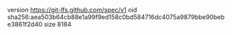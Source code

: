 version https://git-lfs.github.com/spec/v1
oid sha256:aea503b64cb88e1a99f9ed158c0bd584716dc4075a9879bbe90bebe3861f2d40
size 8184
